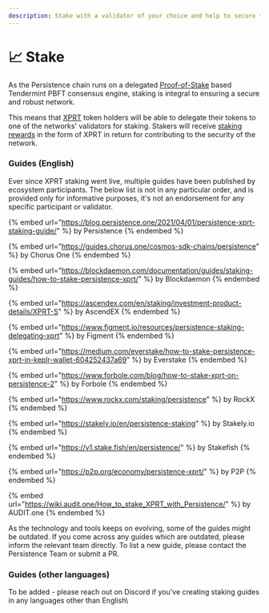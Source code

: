 ```yaml
---
description: Stake with a validator of your choice and help to secure the network
---
```


# 📈 Stake

As the Persistence chain runs on a delegated [Proof-of-Stake](broken-reference) based Tendermint PBFT consensus engine, staking is integral to ensuring a secure and robust network.&#x20;

This means that [XPRT](./) token holders will be able to delegate their tokens to one of the networks' validators for staking. Stakers will receive [staking rewards](https://www.stakingrewards.com/earn/persistence/) in the form of XPRT in return for contributing to the security of the network.&#x20;

### Guides (English)

Ever since XPRT staking went live, multiple guides have been published by ecosystem participants. The below list is not in any particular order, and is provided only for informative purposes, it's not an endorsement for any specific participant or validator.

{% embed url="https://blog.persistence.one/2021/04/01/persistence-xprt-staking-guide/" %}
by Persistence
{% endembed %}

{% embed url="https://guides.chorus.one/cosmos-sdk-chains/persistence" %}
by Chorus One
{% endembed %}

{% embed url="https://blockdaemon.com/documentation/guides/staking-guides/how-to-stake-persistence-xprt/" %}
by Blockdaemon
{% endembed %}

{% embed url="https://ascendex.com/en/staking/investment-product-details/XPRT-S" %}
by AscendEX
{% endembed %}

{% embed url="https://www.figment.io/resources/persistence-staking-delegating-xprt" %}
by Figment
{% endembed %}

{% embed url="https://medium.com/everstake/how-to-stake-persistence-xprt-in-keplr-wallet-604252437a69" %}
by Everstake
{% endembed %}

{% embed url="https://www.forbole.com/blog/how-to-stake-xprt-on-persistence-2" %}
by Forbole
{% endembed %}

{% embed url="https://www.rockx.com/staking/persistence" %}
by RockX
{% endembed %}

{% embed url="https://stakely.io/en/persistence-staking" %}
by Stakely.io
{% endembed %}

{% embed url="https://v1.stake.fish/en/persistence/" %}
by Stakefish
{% endembed %}

{% embed url="https://p2p.org/economy/persistence-xprt/" %}
by P2P
{% endembed %}

{% embed url="https://wiki.audit.one/How_to_stake_XPRT_with_Persistence/" %}
by AUDIT.one
{% endembed %}

As the technology and tools keeps on evolving, some of the guides might be outdated. If you come across any guides which are outdated, please inform the relevant team directly. To list a new guide, please contact the Persistence Team or submit a PR.

### Guides (other languages)

To be added - please reach out on Discord if you've creating staking guides in any languages other than English\
